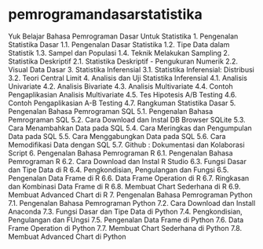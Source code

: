 # pemrogramandasarstatistika
Yuk Belajar Bahasa Pemrograman Dasar Untuk Statistika
    1. Pengenalan Statistika Dasar
        1.1. Pengenalan Dasar Statistika
        1.2. Tipe Data dalam Statistik
        1.3. Sampel dan Populasi
        1.4. Teknik Melakukan Sampling
    2. Statistika Deskriptif
        2.1. Statistika Deskriptif - Pengukuran Numerik
        2.2. Visual Data Dasar
    3. Statistika Inferensial
        3.1. Statistika Inferensial: Distribusi
        3.2. Teori Central Limit
    4. Analisis dan Uji Statistika Inferensial
        4.1. Analisis Univariate
        4.2. Analisis Bivariate
        4.3. Analisis Multivariate
        4.4. Contoh Pengaplikasian Analisis Multivariate
        4.5. Tes Hipotesis A/B Testing
        4.6. Contoh Pengaplikasian A-B Testing
        4.7. Rangkuman Statistika Dasar
     5. Pengenalan Bahasa Pemrograman SQL
        5.1. Pengenalan Bahasa Pemrograman SQL
        5.2. Cara Download dan Instal DB Browser SQLite
        5.3. Cara Menambahkan Data pada SQL
        5.4. Cara Meringkas dan Pengumpulan Data pada SQL
        5.5. Cara Menggabungkan Data pada SQL
        5.6. Cara Memodifikasi Data dengan SQL
        5.7. Github : Dokumentasi dan Kolaborasi Script
     6. Pengenalan Bahasa Pemrograman R
        6.1. Pengenalan Bahasa Pemrograman R
        6.2. Cara Download dan Instal R Studio
        6.3. Fungsi Dasar dan Tipe Data di R
        6.4. Pengkondisian, Pengulangan dan Fungsi
        6.5. Pengenalan Data Frame di R
        6.6. Data Frame Operation di R
        6.7. Ringkasan dan Kombinasi Data Frame di R
        6.8. Membuat Chart Sederhana di R
        6.9. Membuat Advanced Chart di R
    7. Pengenalan Bahasa Pemrograman Python
        7.1. Pengenalan Bahasa Pemrograman Python
        7.2. Cara Download dan Install Anaconda
        7.3. Fungsi Dasar dan Tipe Data di Python
        7.4. Pengkondisian, Pengulangan dan FUngsi
        7.5. Pengenalan Data Frame di Python 
        7.6. Data Frame Operation di Python
        7.7. Membuat Chart Sederhana di Python
        7.8. Membuat Advanced Chart di Python
